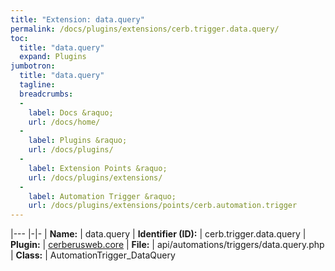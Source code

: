 ```yaml
---
title: "Extension: data.query"
permalink: /docs/plugins/extensions/cerb.trigger.data.query/
toc:
  title: "data.query"
  expand: Plugins
jumbotron:
  title: "data.query"
  tagline: 
  breadcrumbs:
  -
    label: Docs &raquo;
    url: /docs/home/
  -
    label: Plugins &raquo;
    url: /docs/plugins/
  -
    label: Extension Points &raquo;
    url: /docs/plugins/extensions/
  -
    label: Automation Trigger &raquo;
    url: /docs/plugins/extensions/points/cerb.automation.trigger
---
```


|---
|-|-
| **Name:** | data.query
| **Identifier (ID):** | cerb.trigger.data.query
| **Plugin:** | [cerberusweb.core](/docs/plugins/cerberusweb.core/)
| **File:** | api/automations/triggers/data.query.php
| **Class:** | AutomationTrigger_DataQuery

